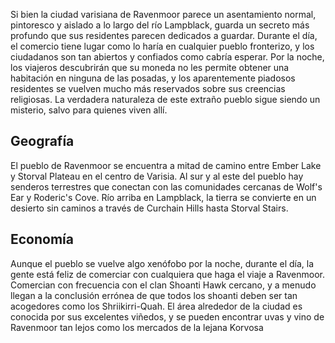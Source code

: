 Si bien la ciudad varisiana de Ravenmoor parece un asentamiento normal, pintoresco y aislado a lo largo del río Lampblack, guarda un secreto más profundo que sus residentes parecen dedicados a guardar. Durante el día, el comercio tiene lugar como lo haría en cualquier pueblo fronterizo, y los ciudadanos son tan abiertos y confiados como cabría esperar. Por la noche, los viajeros descubrirán que su moneda no les permite obtener una habitación en ninguna de las posadas, y los aparentemente piadosos residentes se vuelven mucho más reservados sobre sus creencias religiosas. La verdadera naturaleza de este extraño pueblo sigue siendo un misterio, salvo para quienes viven allí.

## Geografía
El pueblo de Ravenmoor se encuentra a mitad de camino entre Ember Lake y Storval Plateau en el centro de Varisia. Al sur y al este del pueblo hay senderos terrestres que conectan con las comunidades cercanas de Wolf's Ear y Roderic's Cove. Río arriba en Lampblack, la tierra se convierte en un desierto sin caminos a través de Curchain Hills hasta Storval Stairs.

## Economía
Aunque el pueblo se vuelve algo xenófobo por la noche, durante el día, la gente está feliz de comerciar con cualquiera que haga el viaje a Ravenmoor. Comercian con frecuencia con el clan Shoanti Hawk cercano, y a menudo llegan a la conclusión errónea de que todos los shoanti deben ser tan acogedores como los Shriikirri-Quah.
El área alrededor de la ciudad es conocida por sus excelentes viñedos, y se pueden encontrar uvas y vino de Ravenmoor tan lejos como los mercados de la lejana Korvosa